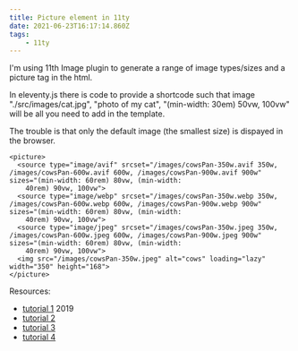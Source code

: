 ```yaml
---
title: Picture element in 11ty
date: 2021-06-23T16:17:14.860Z
tags:
    - 11ty
---
```


I'm using 11th Image plugin to generate a range of image types/sizes and a picture tag in the html.

In eleventy.js there is code to provide a shortcode such that
image "./src/images/cat.jpg", "photo of my cat", "(min-width: 30em) 50vw, 100vw"
will be all you need to add in the template.

The trouble is that only the default image (the smallest size) is dispayed in the browser.

    <picture>
      <source type="image/avif" srcset="/images/cowsPan-350w.avif 350w, /images/cowsPan-600w.avif 600w, /images/cowsPan-900w.avif 900w" sizes="(min-width: 60rem) 80vw, (min-width:
        40rem) 90vw, 100vw">
      <source type="image/webp" srcset="/images/cowsPan-350w.webp 350w, /images/cowsPan-600w.webp 600w, /images/cowsPan-900w.webp 900w" sizes="(min-width: 60rem) 80vw, (min-width:
        40rem) 90vw, 100vw">
      <source type="image/jpeg" srcset="/images/cowsPan-350w.jpeg 350w, /images/cowsPan-600w.jpeg 600w, /images/cowsPan-900w.jpeg 900w" sizes="(min-width: 60rem) 80vw, (min-width:
        40rem) 90vw, 100vw">
      <img src="/images/cowsPan-350w.jpeg" alt="cows" loading="lazy" width="350" height="168">
    </picture>

Resources:

-   [tutorial 1](https://webdesign.tutsplus.com/tutorials/quick-tip-how-to-use-html5-picture-for-responsive-images--cms-21015) 2019
-   [tutorial 2](https://bitsofco.de/the-srcset-and-sizes-attributes/)
-   [tutorial 3](https://developers.google.com/web/fundamentals/design-and-ux/responsive/images)
-   [tutorial 4](https://www.sitepoint.com/how-to-build-responsive-images-with-srcset/)
